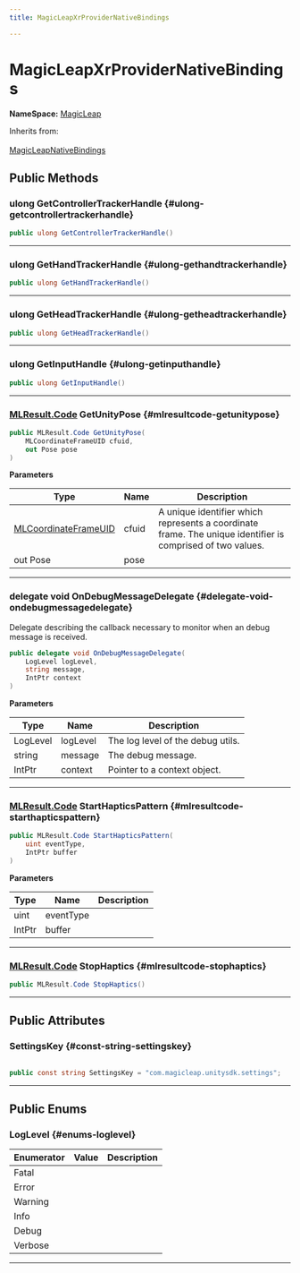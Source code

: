 ```yaml
---
title: MagicLeapXrProviderNativeBindings

---
```


# MagicLeapXrProviderNativeBindings



**NameSpace:** 
[MagicLeap](/unity-api/api/UnityEngine.XR.MagicLeap/UnityEngine.XR.MagicLeap.md) 





Inherits from: <br></br>[MagicLeapNativeBindings](/unity-api/api/UnityEngine.XR.MagicLeap.Native/MagicLeapNativeBindings/UnityEngine.XR.MagicLeap.Native.MagicLeapNativeBindings.md)




## Public Methods

### ulong GetControllerTrackerHandle {#ulong-getcontrollertrackerhandle}

```csharp
public ulong GetControllerTrackerHandle()
```






-----------

### ulong GetHandTrackerHandle {#ulong-gethandtrackerhandle}

```csharp
public ulong GetHandTrackerHandle()
```






-----------

### ulong GetHeadTrackerHandle {#ulong-getheadtrackerhandle}

```csharp
public ulong GetHeadTrackerHandle()
```






-----------

### ulong GetInputHandle {#ulong-getinputhandle}

```csharp
public ulong GetInputHandle()
```






-----------

### [MLResult.Code](/unity-api/api/UnityEngine.XR.MagicLeap/UnityEngine.XR.MagicLeap.MLResult.md#enums-code) GetUnityPose {#mlresultcode-getunitypose}

```csharp
public MLResult.Code GetUnityPose(
    MLCoordinateFrameUID cfuid,
    out Pose pose
)
```


**Parameters**

| Type | Name  | Description  | 
|--|--|--|
| [MLCoordinateFrameUID](/unity-api/api/UnityEngine.XR.MagicLeap.Native/MagicLeapNativeBindings/UnityEngine.XR.MagicLeap.Native.MagicLeapNativeBindings.MLCoordinateFrameUID.md) |cfuid|A unique identifier which represents a coordinate frame. The unique identifier is comprised of two values. |
| out Pose |pose||






-----------

### delegate void OnDebugMessageDelegate {#delegate-void-ondebugmessagedelegate}

Delegate describing the callback necessary to monitor when an debug message is received. 

```csharp
public delegate void OnDebugMessageDelegate(
    LogLevel logLevel,
    string message,
    IntPtr context
)
```


**Parameters**

| Type | Name  | Description  | 
|--|--|--|
| LogLevel |logLevel|The log level of the debug utils.|
| string |message|The debug message.|
| IntPtr |context|Pointer to a context object.|






-----------

### [MLResult.Code](/unity-api/api/UnityEngine.XR.MagicLeap/UnityEngine.XR.MagicLeap.MLResult.md#enums-code) StartHapticsPattern {#mlresultcode-starthapticspattern}

```csharp
public MLResult.Code StartHapticsPattern(
    uint eventType,
    IntPtr buffer
)
```


**Parameters**

| Type | Name  | Description  | 
|--|--|--|
| uint |eventType||
| IntPtr |buffer||






-----------

### [MLResult.Code](/unity-api/api/UnityEngine.XR.MagicLeap/UnityEngine.XR.MagicLeap.MLResult.md#enums-code) StopHaptics {#mlresultcode-stophaptics}

```csharp
public MLResult.Code StopHaptics()
```






-----------

## Public Attributes

### SettingsKey {#const-string-settingskey}

```csharp

public const string SettingsKey = "com.magicleap.unitysdk.settings";

```






-----------

## Public Enums

### LogLevel {#enums-loglevel}

| Enumerator | Value | Description |
| ---------- | ----- | ----------- |
| Fatal | |   |
| Error | |   |
| Warning | |   |
| Info | |   |
| Debug | |   |
| Verbose | |   |








-----------

